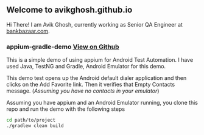 ## Welcome to avikghosh.github.io

Hi There! I am Avik Ghosh, currently working as Senior QA Engineer at [bankbazaar.com](https://www.bankbazaar.com).

### appium-gradle-demo [View on Github](https://github.com/avikghosh/appium-gradle-demo)
This is a simple demo of using appium for Android Test Automation. I have used Java, TestNG and Gradle, Android Emulator for this demo.

This demo test opens up the Android default dialer application and then clicks on the Add Favorite link. Then it verifies that Empty Contacts message. (_Assuming you have no contacts in your emulator_)


Assuming you have appium and an Android Emulator running, you clone this repo and run the demo with the following steps

```bash
cd path/to/project
./gradlew clean build
```
